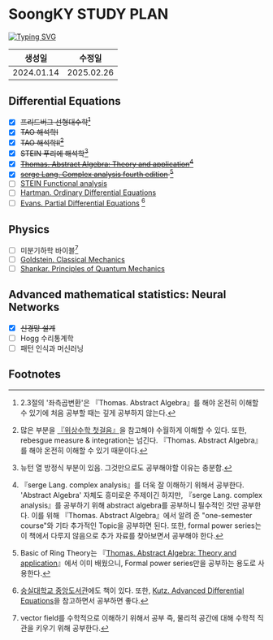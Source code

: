 # SoongKY STUDY PLAN
[![Typing SVG](https://readme-typing-svg.demolab.com?font=Tinos&pause=1000&width=435&lines=Soongsil+Unv.+Physics)](https://git.io/typing-svg)

| 생성일        | 수정일        |
|------------|------------|
| 2024.01.14 | 2025.02.26 |

##  Differential Equations
- [x] ~~프리드버그 선형대수학[^1]~~
- [x] ~~TAO 해석학Ⅰ~~
- [x] ~~TAO 해석학Ⅱ[^2]~~
- [x] ~~STEIN 푸리에 해석학[^3]~~
- [x] ~~[Thomas. Abstract Algebra: Theory and application](http://abstract.pugetsound.edu/download.html)[^4]~~
- [x] ~~[serge Lang. Complex analysis fourth edition](https://www.amazon.com/Complex-Analysis-Graduate-Texts-Mathematics/dp/0387978860) [^5]~~
- [ ] [STEIN Functional analysis](https://bpb-us-w2.wpmucdn.com/u.osu.edu/dist/0/26656/files/2023/10/STEIN-Shakarchi-Stein-Functional-Analysis_-Introduction-to-Further-Topics-in-Analysis-Princeton-Lectures-in-Analysis-Princeton-University-Press-2011.pdf)
- [ ] [Hartman. Ordinary Differential Equations](https://www.kyungmoon.com/shop/item.php?it_id=1652670703)
- [ ] [Evans. Partial Differential Equations](http://home.ustc.edu.cn/~wclw8181/wffc.files/Partial%20Differential%20Equations.Evans.pdf) [^6]
## Physics
- [ ] 미분기하학 바이블[^7]
- [ ] [Goldstein. Classical Mechanics](https://www.math.toronto.edu/khesin/biblio/GoldsteinPooleSafkoClassicalMechanics.pdf)
- [ ] [Shankar. Principles of Quantum Mechanics](https://product.kyobobook.co.kr/detail/S000002413454)
## Advanced mathematical statistics: Neural Networks
- [x] ~~신경망 설계~~
- [ ] Hogg 수리통계학
- [ ] 패턴 인식과 머신러닝

## Footnotes
[^1]: 2.3절의 '좌측곱변환'은 『Thomas. Abstract Algebra』를 해야 온전히 이해할 수 있기에 처음 공부할 때는 깊게 공부하지 않는다.
[^2]: 많은 부분을 [『위상수학 첫걸음』](https://product.kyobobook.co.kr/detail/S000200585522)을 참고해야 수월하게 이해할 수 있다. 또한, rebesgue measure & integration는 넘긴다. 『Thomas. Abstract Algebra』를 해야 온전히 이해할 수 있기 때문이다.
[^3]: 뉴턴 열 방정식 부분이 있음. 그것만으로도 공부해야할 이유는 충분함.
[^4]: 『serge Lang. complex analysis』를 더욱 잘 이해하기 위해서 공부한다. 'Abstract Algebra' 자체도 흥미로운 주제이긴 하지만, 『serge Lang. complex analysis』를 공부하기 위해 abstract algebra를 공부하니 필수적인 것만 공부한다. 이를 위해 『Thomas. Abstract Algebra』에서 알려 준 "one-semester course"와 기타 추가적인 Topic을 공부하면 된다. 또한, formal power series는 이 책에서 다루지 않음으로 추가 자료를 찾아보면서 공부해야 한다.
[^5]: Basic of Ring Theory는 『[Thomas. Abstract Algebra: Theory and application](http://abstract.pugetsound.edu/download.html)』에서 이미 배웠으니, Formal power series만을 공부하는 용도로 사용한다.
[^5]: 물리학과 교수님께서 배우면 좋다고 하셨으며, 『STEIN 복소해석학』을 참고하여 보기를 추천한다.
[^6]: [숭실대학교 중앙도서관](https://oasis.ssu.ac.kr/search/i-discovery/4977203?type=biblios-list-view)에도 책이 있다. 또한, [Kutz. Advanced Differential Equations](https://arxiv.org/pdf/2012.14591)을 참고하면서 공부하면 좋다.
[^7]: vector field를 수학적으로 이해하기 위해서 공부 즉, 물리적 공간에 대해 수학적 직관을 키우기 위해 공부한다.
